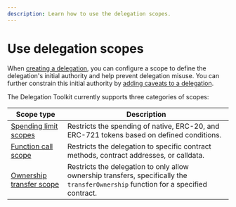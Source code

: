 ```yaml
---
description: Learn how to use the delegation scopes.
---
```


# Use delegation scopes

When [creating a delegation](../execute-on-smart-accounts-behalf.md), you can configure a scope to define the delegation's initial authority and help prevent delegation misuse.
You can further constrain this initial authority by [adding caveats to a delegation](constrain-scope.md).

The Delegation Toolkit currently supports three categories of scopes:

| Scope type | Description |
|------------|-------------|
| [Spending limit scopes](spending-limit.md) | Restricts the spending of native, ERC-20, and ERC-721 tokens based on defined conditions. |
| [Function call scope](function-call.md) | Restricts the delegation to specific contract methods, contract addresses, or calldata. |
| [Ownership transfer scope](ownership-transfer.md) | Restricts the delegation to only allow ownership transfers, specifically the `transferOwnership` function for a specified contract. |

